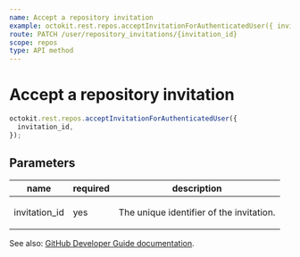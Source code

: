 ```yaml
---
name: Accept a repository invitation
example: octokit.rest.repos.acceptInvitationForAuthenticatedUser({ invitation_id })
route: PATCH /user/repository_invitations/{invitation_id}
scope: repos
type: API method
---
```


# Accept a repository invitation

```js
octokit.rest.repos.acceptInvitationForAuthenticatedUser({
  invitation_id,
});
```

## Parameters

<table>
  <thead>
    <tr>
      <th>name</th>
      <th>required</th>
      <th>description</th>
    </tr>
  </thead>
  <tbody>
    <tr><td>invitation_id</td><td>yes</td><td>

The unique identifier of the invitation.

</td></tr>
  </tbody>
</table>

See also: [GitHub Developer Guide documentation](https://docs.github.com/rest/collaborators/invitations#accept-a-repository-invitation).
